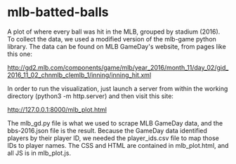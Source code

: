 # mlb-batted-balls
A plot of where every ball was hit in the MLB, grouped by stadium (2016). To collect the data, we used a modified version of the mlb-game python library. The data can be found on MLB GameDay's website, from pages like this one:

http://gd2.mlb.com/components/game/mlb/year_2016/month_11/day_02/gid_2016_11_02_chnmlb_clemlb_1/inning/inning_hit.xml

In order to run the visualization, just launch a server from within the working directory (python3 -m http.server) and then visit this site:

http://127.0.0.1:8000/mlb_plot.html

The mlb_gd.py file is what we used to scrape MLB GameDay data, and the bbs-2016.json file is the result. Because the GameDay data identified players by their player ID, we needed the player_ids.csv file to map those IDs to player names. The CSS and HTML are contained in mlb_plot.html, and all JS is in mlb_plot.js.